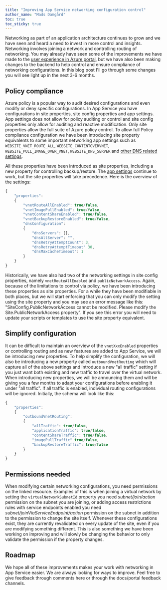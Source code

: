 ```yaml
---
title: "Improving App Service networking configuration control"
author_name: "Mads Damgård"
toc: true
toc_sticky: true
---
```


Networking as part of an application architecture continues to grow and we have seen and heard a need to invest in more control and insights. Networking involves joining a network and controlling routing of networking. You may already have seen some of the improvements we have made to the [user experience in Azure portal](https://azure.github.io/AppService/2024/02/01/Networking-UX-improvements.html), but we have also been making changes to the backend to help control and ensure compliance of networking configurations. In this blog post I'll go through some changes you will see light up in the next 3-6 months.

## Policy compliance

Azure policy is a popular way to audit desired configurations and even modify or deny specific configurations. In App Service you have configurations in site properties, site config properties and app settings. App settings does not allow for policy auditing or control and site config properties only allow for auditing and reactive modification. Only site properties allow the full suite of Azure policy control. To allow full Policy compliance configuration we have been introducing site property equivalents to some important networking app settings such as `WEBSITE_VNET_ROUTE_ALL`, `WEBSITE_CONTENTOVERVNET`, `WEBSITE_PULL_IMAGE_OVER_VNET`, `WEBSITE_DNS_SERVER` and [other DNS related settings](https://learn.microsoft.com/azure/app-service/overview-name-resolution#configuring-dns-servers).

All these properties have been introduced as site properties, including a new property for controlling backup/restore. The [app settings](https://learn.microsoft.com/azure/app-service/overview-vnet-integration#routing-app-settings) continue to work, but the site properties will take precedence. Here is the overview of the settings:

```javascript
{
    "properties":
    {
        "vnetRouteAllEnabled": true/false,
        "vnetImagePullEnabled": true/false,
        "vnetContentShareEnabled": true/false,
        "vnetBackupRestoreEnabled": true/false,
        "dnsConfiguration":
        {
            "dnsServers": [],
            "dnsAltServer": "",
            "dnsRetryAttemptCount": 3,
            "dnsRetryAttemptTimeout" 30,
            "dnsMaxCacheTimeout": 1
        }
    }
}
```

Historically, we have also had two of the networking settings in site config properties, namely `vnetRouteAllEnabled` and `publicNetworkAccess`. Again, because of the limitations to control via policy, we have been introducing these properties as site properties. For a while they have been modifiable in both places, but we will start enforcing that you can only modify the setting using the site property and you may see an error message like this: "SiteConfig.PublicNetworkAccess cannot be modified. Please modify the Site.PublicNetworkAccess property". If you see this error you will need to update your scripts or templates to use the site property equivalent.

## Simplify configuration

It can be difficult to maintain an overview of the `vnetXxxEnabled` properties or controlling routing and as new features are added to App Service, we will be introducing new properties. To help simplify the configuration, we will also be introducing a new property called `outboundVnetRouting` which will capture all of the above settings and introduce a new "all traffic" setting if you just want both existing and new traffic to travel over the virtual network. When introducing new properties, we will be announcing them and will be giving you a few months to adapt your configurations before enabling it under "all traffic". If all traffic is enabled, individual routing configurations will be ignored. Initially, the schema will look like this:

```javascript
{
    "properties":
    {
        "outboundVnetRouting":
        {
            "allTraffic": true/false,
            "applicationTraffic": true/false,
            "contentShareTraffic": true/false,
            "imagePullTraffic" true/false,
            "backupRestoreTraffic": true/false
        }
    }
}
```

## Permissions needed

When modifying certain networking configurations, you need permissions on the linked resource. Examples of this is when joining a virtual network by setting the `virtualNetworkSubnetId` property you need _subnet/join/action_ permission on the subnet you are joining, or adding access restrictions rules with service endpoints enabled you need _subnet/joinViaServiceEndpoint/action_ permission on the subnet in addition to the permission to change the site itself. Whenever these configurations exist, they are currently revalidated on every update of the site, even if you are modifying something different. This is also something we have been working on improving and will slowly be changing the behavior to only validate the permission if the property changes.

## Roadmap

We hope all of these improvements makes your work with networking in App Service easier. We are always looking for ways to improve. Feel free to give feedback through comments here or through the docs/portal feedback channels.
